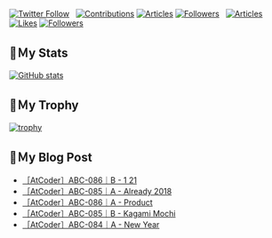 [![Twitter Follow](https://img.shields.io/twitter/follow/hyperdb?label=twitter&logo=twitter&style=plastic)](https://twitter.com/hyperdb)
&nbsp;
[![Contributions](https://badgen.org/img/qiita/hyperdb/contributions?style=plastic)](https://qiita.com/hyperdb)
[![Articles](https://badgen.org/img/qiita/hyperdb/articles?style=plastic)](https://qiita.com/hyperdb)
[![Followers](https://badgen.org/img/qiita/hyperdb/followers?style=plastic)](https://qiita.com/hyperdb)
&nbsp;
[![Articles](https://badgen.org/img/zenn/hyperdb/articles)](https://zenn.dev/hyperdb)
[![Likes](https://badgen.org/img/zenn/hyperdb/likes?style=plastic)](https://zenn.dev/hyperdb)
[![Followers](https://badgen.org/img/zenn/hyperdb/followers?style=plastic)](https://zenn.dev/hyperdb)

## 🔖Ｍy Stats

[![GitHub stats](https://github-readme-stats.vercel.app/api?username=hyperdb&theme=radical&count_private=true&show_icons=true)](https://github.com/anuraghazra/github-readme-stats)

## 🔖Ｍy Trophy

[![trophy](https://github-profile-trophy.vercel.app/?username=hyperdb&theme=onedark)](https://github.com/ryo-ma/github-profile-trophy)

## 🔖Ｍy Blog Post

<!-- BLOG-POST-LIST:START -->
- [［AtCoder］ABC-086｜B - 1 21](https://zenn.dev/hyperdb/articles/f6764ef9e00057)
- [［AtCoder］ABC-085｜A - Already 2018](https://zenn.dev/hyperdb/articles/dd73a1ea27c3f0)
- [［AtCoder］ABC-086｜A - Product](https://zenn.dev/hyperdb/articles/b88cd0d8920faa)
- [［AtCoder］ABC-085｜B - Kagami Mochi](https://zenn.dev/hyperdb/articles/9f420c41e56e37)
- [［AtCoder］ABC-084｜A - New Year](https://zenn.dev/hyperdb/articles/7bef95325ad968)
<!-- BLOG-POST-LIST:END -->
